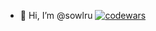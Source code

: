 - 👋 Hi, I’m @sowlru
[![codewars](https://www.codewars.com/users/sowlru/badges/large)](https://www.codewars.com/users/sowlru)   

